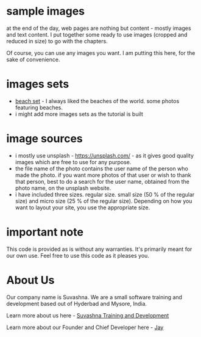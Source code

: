 # sample images

at the end of the day, web pages are nothing but content - mostly images and text content. I put together some ready to use images (cropped and reduced in size) to go with the chapters. 

Of course, you can use any images you want. I am putting this here, for the sake of convenience.

# images sets

* [beach set](beach) - I always liked the beaches of the world. some photos featuring beaches.
* i might add more images sets as the tutorial is built

# image sources

* i mostly use unsplash - https://unsplash.com/ - as it gives good quality images which are free to use for any purpose.
* the file name of the photo contains the user name of the person who made the photo. if you want more photos of that user or wish to thank that person, best to do a search for the user name, obtained from the photo name, on the unsplash website.
* i have included three sizes. regular size. small size (50 % of the regular size) and micro size (25 % of the regular size). Depending on how you want to layout your site, you use the appropriate size.

# important note 

This code is provided as is without any warranties. It's primarily meant for our own use. Feel free to use this code as it pleases you.

# About Us

Our company name is Suvashna. We are a small software training and development based out of Hyderbad and Mysore, India. 

Learn more about us here - [Suvashna Training and Development](https://suvashna.com)

Learn more about our Founder and Chief Developer here - [Jay](http://thechalakas.com)